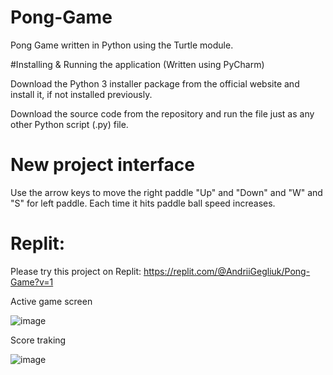 # Pong-Game
Pong Game written in Python using the Turtle module.

#Installing & Running the application (Written using PyCharm)

Download the Python 3 installer package from the official website and install it, if not installed previously.

Download the source code from the repository and run the file just as any other Python script (.py) file.

# New project interface 

Use the arrow keys to move the right paddle "Up" and "Down" and "W" and "S" for left paddle. Each time it hits paddle ball speed increases.


# Replit: 

Please try this project on Replit: https://replit.com/@AndriiGegliuk/Pong-Game?v=1

Active game screen

![image](https://user-images.githubusercontent.com/120349975/207212772-c2e0b05a-cb36-47d4-b896-fadc9c356d9e.png)

Score traking 

![image](https://user-images.githubusercontent.com/120349975/207213809-6cf3d4ff-46f5-4ffe-ac79-2a871519f634.png)


